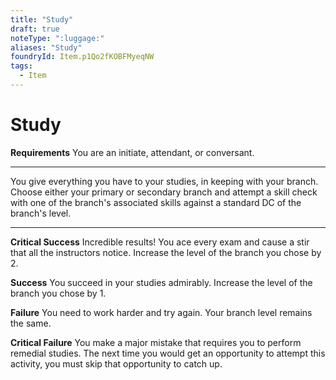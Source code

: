 ```yaml
---
title: "Study"
draft: true
noteType: ":luggage:"
aliases: "Study"
foundryId: Item.p1Qo2fKOBFMyeqNW
tags:
  - Item
---
```


# Study

**Requirements** You are an initiate, attendant, or conversant.

* * *

You give everything you have to your studies, in keeping with your branch. Choose either your primary or secondary branch and attempt a skill check with one of the branch's associated skills against a standard DC of the branch's level.

* * *

**Critical Success** Incredible results! You ace every exam and cause a stir that all the instructors notice. Increase the level of the branch you chose by 2.

**Success** You succeed in your studies admirably. Increase the level of the branch you chose by 1.

**Failure** You need to work harder and try again. Your branch level remains the same.

**Critical Failure** You make a major mistake that requires you to perform remedial studies. The next time you would get an opportunity to attempt this activity, you must skip that opportunity to catch up.

